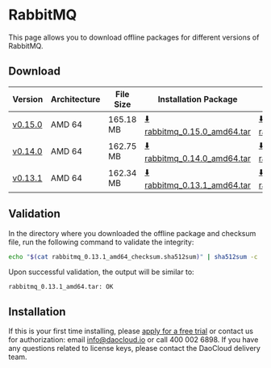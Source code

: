 # RabbitMQ

This page allows you to download offline packages for different versions of RabbitMQ.

## Download

| Version                                                       | Architecture | File Size | Installation Package                                                                                                               | Checksum File | Update Date |
|------------------------------------------------------------| ----- |-------- |---------------------------------------------------------------------------------------------------------------------------------| ---------- |------------|
| [v0.15.0](../../../middleware/rabbitmq/release-notes.md) | AMD 64 | 165.18 MB | [:arrow_down: rabbitmq_0.15.0_amd64.tar](https://qiniu-download-public.daocloud.io/DaoCloud_Enterprise/mcamel-rabbitmq_0.15.0_amd64.tar) | [:arrow_down: rabbitmq_0.15.0_amd64_checksum.sha512sum](https://qiniu-download-public.daocloud.io/DaoCloud_Enterprise/mcamel-rabbitmq_0.15.0_amd64_checksum.sha512sum) | 2023-12-10 |
| [v0.14.0](../../../middleware/rabbitmq/release-notes.md) | AMD 64 | 162.75 MB | [:arrow_down: rabbitmq_0.14.0_amd64.tar](https://qiniu-download-public.daocloud.io/DaoCloud_Enterprise/mcamel-rabbitmq_0.14.0_amd64.tar) | [:arrow_down: rabbitmq_0.14.0_amd64_checksum.sha512sum](https://qiniu-download-public.daocloud.io/DaoCloud_Enterprise/mcamel-rabbitmq_0.14.0_amd64_checksum.sha512sum) | 2023-11-02 |
| [v0.13.1](../../../middleware/rabbitmq/release-notes.md) | AMD 64 | 162.34 MB | [:arrow_down: rabbitmq_0.13.1_amd64.tar](https://qiniu-download-public.daocloud.io/DaoCloud_Enterprise/mcamel-rabbitmq_0.13.1_amd64.tar) | [:arrow_down: rabbitmq_0.13.1_amd64_checksum.sha512sum](https://qiniu-download-public.daocloud.io/DaoCloud_Enterprise/mcamel-rabbitmq_0.13.1_amd64_checksum.sha512sum) | 2023-10-20 |

## Validation

In the directory where you downloaded the offline package and checksum file, run the following command to validate the integrity:

```sh
echo "$(cat rabbitmq_0.13.1_amd64_checksum.sha512sum)" | sha512sum -c
```

Upon successful validation, the output will be similar to:

```none
rabbitmq_0.13.1_amd64.tar: OK
```

## Installation

If this is your first time installing, please [apply for a free trial](../../../dce/license0.md) or contact us for authorization: email info@daocloud.io or call 400 002 6898.
If you have any questions related to license keys, please contact the DaoCloud delivery team.
